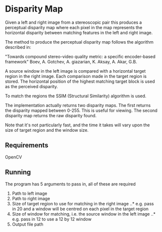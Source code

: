 # Disparity Map
Given a left and right image from a stereoscopic pair this produces a perceptual disparity map where each pixel in the map represents the horizontal disparity between matching features in the left and right image.

The method to produce the perceptual disparity map follows the algorithm described in:

"Towards compound stereo-video quality metric: a specific encoder-based framework"
Boev, A. Gotchev, A. giazarian, K. Aksay, A. Akar, G.B.

A source window in the left image is compared with a horizontal target region in the right image. 
Each comparison made in the target region is stored. The horizontal position of the highest matching target block is used as the perceived disparity.

To match the regions the SSIM (Structural Similarity) algorithm is used.

The implementation actually returns two disparity maps. The first returns the disparity mapped between 0-255. This is useful for viewing. The second disparity map returns the raw disparity found.

Note that it's not particularly fast, and the time it takes will vary upon the size of target region and the window size.

## Requirements
OpenCV

## Running
The program has 5 arguments to pass in, all of these are required

1. Path to left image
2. Path to right image
3. Size of target region to use for matching in the right image
..* e.g. pass in 20 and a window will be centred on each pixel in the target region
3. Size of window for matching, i.e. the source window in the left image
..* e.g. pass in 12 to use a 12 by 12 window
3. Output file path

